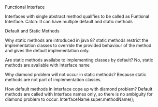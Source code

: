 


Functional Interface

Interfaces with single abstract method qualifies to be called as Funtional Interface.
Catch: It can have multiple default and static methods


Default and Static Methods

Why static methods are introduced in java 8?
static methods restrict the implementation classes to override the provided behaviour of the method and gives the default implementation only.

Are static methods availabe to implementing classes by default?
No, static methods are available with Interface name

Why diamond problem will not occur in static methods?
Because static methods are not part of implementation classes.

How default methods in interface cope up with diamond problem?
Default methods are called with Interface names only, so there is no ambiguity for diamond problem to occur.
InterfaceName.super.methodName();